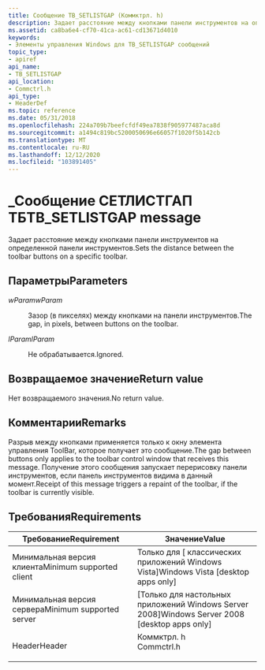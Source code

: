 ```yaml
---
title: Сообщение TB_SETLISTGAP (Коммктрл. h)
description: Задает расстояние между кнопками панели инструментов на определенной панели инструментов.
ms.assetid: ca8ba6e4-cf70-41ca-ac61-cd13671d4010
keywords:
- Элементы управления Windows для TB_SETLISTGAP сообщений
topic_type:
- apiref
api_name:
- TB_SETLISTGAP
api_location:
- Commctrl.h
api_type:
- HeaderDef
ms.topic: reference
ms.date: 05/31/2018
ms.openlocfilehash: 224a709b7beefcfdf49ea7838f905977487aca8d
ms.sourcegitcommit: a1494c819bc5200050696e66057f1020f5b142cb
ms.translationtype: MT
ms.contentlocale: ru-RU
ms.lasthandoff: 12/12/2020
ms.locfileid: "103891405"
---
```

# <a name="tb_setlistgap-message"></a><span data-ttu-id="69d27-104">\_Сообщение СЕТЛИСТГАП ТБ</span><span class="sxs-lookup"><span data-stu-id="69d27-104">TB\_SETLISTGAP message</span></span>

<span data-ttu-id="69d27-105">Задает расстояние между кнопками панели инструментов на определенной панели инструментов.</span><span class="sxs-lookup"><span data-stu-id="69d27-105">Sets the distance between the toolbar buttons on a specific toolbar.</span></span>

## <a name="parameters"></a><span data-ttu-id="69d27-106">Параметры</span><span class="sxs-lookup"><span data-stu-id="69d27-106">Parameters</span></span>

<dl> <dt>

<span data-ttu-id="69d27-107">*wParam*</span><span class="sxs-lookup"><span data-stu-id="69d27-107">*wParam*</span></span> 
</dt> <dd>

<span data-ttu-id="69d27-108">Зазор (в пикселях) между кнопками на панели инструментов.</span><span class="sxs-lookup"><span data-stu-id="69d27-108">The gap, in pixels, between buttons on the toolbar.</span></span>

</dd> <dt>

<span data-ttu-id="69d27-109">*lParam*</span><span class="sxs-lookup"><span data-stu-id="69d27-109">*lParam*</span></span> 
</dt> <dd>

<span data-ttu-id="69d27-110">Не обрабатывается.</span><span class="sxs-lookup"><span data-stu-id="69d27-110">Ignored.</span></span>

</dd> </dl>

## <a name="return-value"></a><span data-ttu-id="69d27-111">Возвращаемое значение</span><span class="sxs-lookup"><span data-stu-id="69d27-111">Return value</span></span>

<span data-ttu-id="69d27-112">Нет возвращаемого значения.</span><span class="sxs-lookup"><span data-stu-id="69d27-112">No return value.</span></span>

## <a name="remarks"></a><span data-ttu-id="69d27-113">Комментарии</span><span class="sxs-lookup"><span data-stu-id="69d27-113">Remarks</span></span>

<span data-ttu-id="69d27-114">Разрыв между кнопками применяется только к окну элемента управления ToolBar, которое получает это сообщение.</span><span class="sxs-lookup"><span data-stu-id="69d27-114">The gap between buttons only applies to the toolbar control window that receives this message.</span></span> <span data-ttu-id="69d27-115">Получение этого сообщения запускает перерисовку панели инструментов, если панель инструментов видима в данный момент.</span><span class="sxs-lookup"><span data-stu-id="69d27-115">Receipt of this message triggers a repaint of the toolbar, if the toolbar is currently visible.</span></span>

## <a name="requirements"></a><span data-ttu-id="69d27-116">Требования</span><span class="sxs-lookup"><span data-stu-id="69d27-116">Requirements</span></span>



| <span data-ttu-id="69d27-117">Требование</span><span class="sxs-lookup"><span data-stu-id="69d27-117">Requirement</span></span> | <span data-ttu-id="69d27-118">Значение</span><span class="sxs-lookup"><span data-stu-id="69d27-118">Value</span></span> |
|-------------------------------------|---------------------------------------------------------------------------------------|
| <span data-ttu-id="69d27-119">Минимальная версия клиента</span><span class="sxs-lookup"><span data-stu-id="69d27-119">Minimum supported client</span></span><br/> | <span data-ttu-id="69d27-120">Только для \[ классических приложений Windows Vista\]</span><span class="sxs-lookup"><span data-stu-id="69d27-120">Windows Vista \[desktop apps only\]</span></span><br/>                                        |
| <span data-ttu-id="69d27-121">Минимальная версия сервера</span><span class="sxs-lookup"><span data-stu-id="69d27-121">Minimum supported server</span></span><br/> | <span data-ttu-id="69d27-122">\[Только для настольных приложений Windows Server 2008\]</span><span class="sxs-lookup"><span data-stu-id="69d27-122">Windows Server 2008 \[desktop apps only\]</span></span><br/>                                  |
| <span data-ttu-id="69d27-123">Header</span><span class="sxs-lookup"><span data-stu-id="69d27-123">Header</span></span><br/>                   | <dl> <span data-ttu-id="69d27-124"><dt>Коммктрл. h</dt></span><span class="sxs-lookup"><span data-stu-id="69d27-124"><dt>Commctrl.h</dt></span></span> </dl> |



 

 





